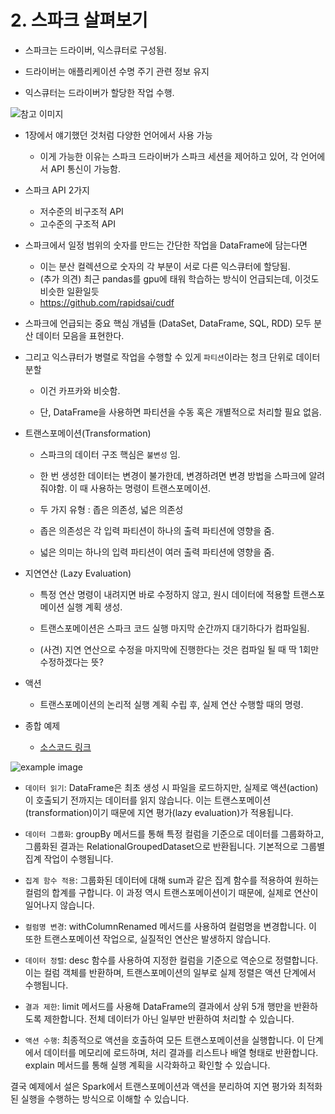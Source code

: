 # 2. 스파크 살펴보기

- 스파크는 드라이버, 익스큐터로 구성됨.

- 드라이버는 애플리케이션 수명 주기 관련 정보 유지

- 익스큐터는 드라이버가 할당한 작업 수행.

![참고 이미지](https://github.com/user-attachments/assets/2f444766-d88d-433a-8203-a99c671c08a6)

- 1장에서 얘기했던 것처럼 다양한 언어에서 사용 가능

    - 이게 가능한 이유는 스파크 드라이버가 스파크 세션을 제어하고 있어, 각 언어에서 API 통신이 가능함.

- 스파크 API 2가지

    - 저수준의 비구조적 API
    - 고수준의 구조적 API

- 스파크에서 일정 범위의 숫자를 만드는 간단한 작업을 DataFrame에 담는다면

    - 이는 분산 컬렉션으로 숫자의 각 부분이 서로 다른 익스큐터에 할당됨.
    - (추가 의견) 최근 pandas를 gpu에 태워 학습하는 방식이 언급되는데, 이것도 비슷한 일환일듯
    - https://github.com/rapidsai/cudf

- 스파크에 언급되는 중요 핵심 개념들 (DataSet, DataFrame, SQL, RDD) 모두 분산 데이터 모음을 표현한다.

- 그리고 익스큐터가 병렬로 작업을 수행할 수 있게 `파티션`이라는 청크 단위로 데이터 분할

    - 이건 카프카와 비슷함.

    - 단, DataFrame을 사용하면 파티션을 수동 혹은 개별적으로 처리할 필요 없음.

- 트랜스포메이션(Transformation)

    - 스파크의 데이터 구조 핵심은 `불변성` 임.

    - 한 번 생성한 데이터는 변경이 불가한데, 변경하려면 변경 방법을 스파크에 알려줘야함. 이 때 사용하는 명령이 트랜스포메이션.

    - 두 가지 유형 : 좁은 의존성, 넓은 의존성

    - 좁은 의존성은 각 입력 파티션이 하나의 출력 파티션에 영향을 줌.

    - 넓은 의미는 하나의 입력 파티션이 여러 출력 파티션에 영향을 줌.

- 지연연산 (Lazy Evaluation)

    - 특정 연산 명령이 내려지면 바로 수정하지 않고, 원시 데이터에 적용할 트랜스포메이션 실행 계획 생성.

    - 트랜스포메이션은 스파크 코드 실행 마지막 순간까지 대기하다가 컴파일됨.
    
    - (사견) 지연 연산으로 수정을 마지막에 진행한다는 것은 컴파일 될 때 딱 1회만 수정하겠다는 뜻?

- 액션

    - 트랜스포메이션의 논리적 실행 계획 수립 후, 실제 연산 수행할 때의 명령.

- 종합 예제

    - [소스코드 링크](https://github.com/FVBros/Spark-The-Definitive-Guide/tree/master)

![example image](https://github.com/user-attachments/assets/4e690588-6b53-459b-b253-809f00def9ff)

- `데이터 읽기`: DataFrame은 최초 생성 시 파일을 로드하지만, 실제로 액션(action)이 호출되기 전까지는 데이터를 읽지 않습니다. 이는 트랜스포메이션(transformation)이기 때문에 지연 평가(lazy evaluation)가 적용됩니다.

- `데이터 그룹화`: groupBy 메서드를 통해 특정 컬럼을 기준으로 데이터를 그룹화하고, 그룹화된 결과는 RelationalGroupedDataset으로 반환됩니다. 기본적으로 그룹별 집계 작업이 수행됩니다.

- `집계 함수 적용`: 그룹화된 데이터에 대해 sum과 같은 집계 함수를 적용하여 원하는 컬럼의 합계를 구합니다. 이 과정 역시 트랜스포메이션이기 때문에, 실제로 연산이 일어나지 않습니다.

- `컬럼명 변경`: withColumnRenamed 메서드를 사용하여 컬럼명을 변경합니다. 이 또한 트랜스포메이션 작업으로, 실질적인 연산은 발생하지 않습니다.

- `데이터 정렬`: desc 함수를 사용하여 지정한 컬럼을 기준으로 역순으로 정렬합니다. 이는 컬럼 객체를 반환하며, 트랜스포메이션의 일부로 실제 정렬은 액션 단계에서 수행됩니다.

- `결과 제한`: limit 메서드를 사용해 DataFrame의 결과에서 상위 5개 행만을 반환하도록 제한합니다. 전체 데이터가 아닌 일부만 반환하여 처리할 수 있습니다.

- `액션 수행`: 최종적으로 액션을 호출하여 모든 트랜스포메이션을 실행합니다. 이 단계에서 데이터를 메모리에 로드하며, 처리 결과를 리스트나 배열 형태로 반환합니다. explain 메서드를 통해 실행 계획을 시각화하고 확인할 수 있습니다.

결국 예제에서 설은 Spark에서 트랜스포메이션과 액션을 분리하여 지연 평가와 최적화된 실행을 수행하는 방식으로 이해할 수 있습니다.